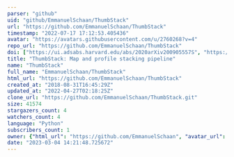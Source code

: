 ```yaml
---
parser: "github"
uid: "github/EmmanuelSchaan/ThumbStack"
url: "https://github.com/EmmanuelSchaan/ThumbStack"
timestamp: "2022-07-17 17:12:53.405436"
avatar: "https://avatars.githubusercontent.com/u/2760268?v=4"
repo_url: "https://github.com/EmmanuelSchaan/ThumbStack"
doi: ["https://ui.adsabs.harvard.edu/abs/2020arXiv200905557S", "https://ui.adsabs.harvard.edu/abs/2021ascl.soft02004S/abstract"]
title: "ThumbStack: Map and profile stacking pipeline"
name: "ThumbStack"
full_name: "EmmanuelSchaan/ThumbStack"
html_url: "https://github.com/EmmanuelSchaan/ThumbStack"
created_at: "2018-08-31T16:45:29Z"
updated_at: "2022-04-27T02:18:25Z"
clone_url: "https://github.com/EmmanuelSchaan/ThumbStack.git"
size: 41574
stargazers_count: 4
watchers_count: 4
language: "Python"
subscribers_count: 1
owner: {"html_url": "https://github.com/EmmanuelSchaan", "avatar_url": "https://avatars.githubusercontent.com/u/2760268?v=4", "login": "EmmanuelSchaan", "type": "User"}
date: "2023-03-04 14:21:48.725672"
---
```

